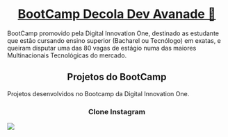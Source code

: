 


<h1 align="center">
  <a href="https://digitalinnovation.one/bootcamps/decola-dev-avanade-2021">BootCamp Decola Dev Avanade 🚀</a>
</h1>

<p>
 BootCamp promovido pela Digital Innovation One, destinado as estudante que estão cursando ensino superior (Bacharel ou Tecnólogo) em exatas, 
 e queiram disputar uma das 80 vagas de estágio numa das maiores Multinacionais Tecnológicas do mercado.
</p>

<h2 align="center">Projetos do BootCamp</h2>
<p> Projetos desenvolvidos no Bootcamp da Digital Innovation One.</p>

<h3 align="center">Clone Instagram</h3>
<img src="./img/Clone-instagram.png">


